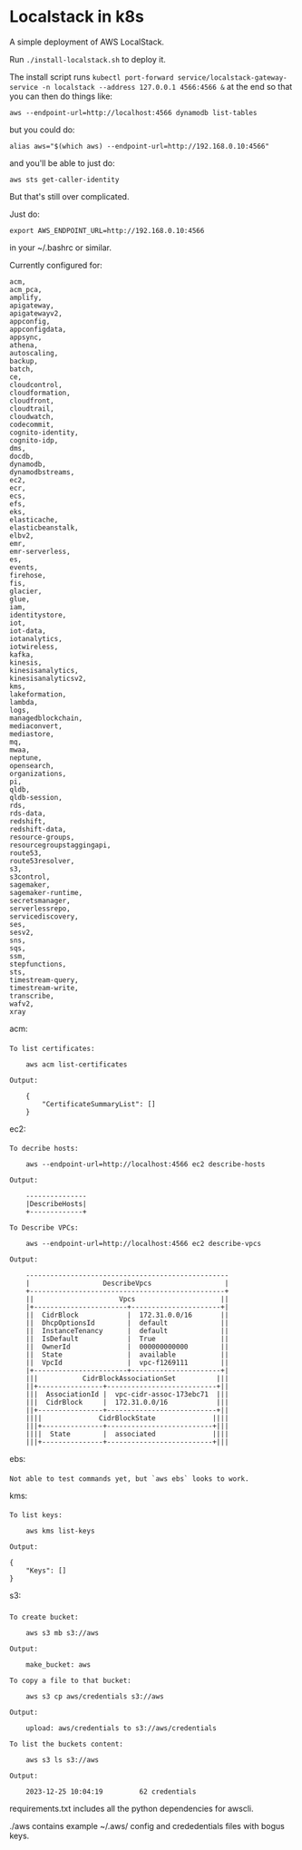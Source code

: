 Localstack in k8s
=================

A simple deployment of AWS LocalStack.

Run `./install-localstack.sh` to deploy it.

The install script runs `kubectl port-forward service/localstack-gateway-service -n localstack --address 127.0.0.1 4566:4566 &` at the end so that you can then do things like:

	aws --endpoint-url=http://localhost:4566 dynamodb list-tables 

but you could do:

	alias aws="$(which aws) --endpoint-url=http://192.168.0.10:4566"

and you'll be able to just do:

	aws sts get-caller-identity

But that's still over complicated.

Just do:

	export AWS_ENDPOINT_URL=http://192.168.0.10:4566

in your ~/.bashrc or similar.

Currently configured for:

	acm,
	acm_pca,
	amplify,
	apigateway,
	apigatewayv2,
	appconfig,
	appconfigdata,
	appsync,
	athena,
	autoscaling,
	backup,
	batch,
	ce,
	cloudcontrol,
	cloudformation,
	cloudfront,
	cloudtrail,
	cloudwatch,
	codecommit,
	cognito-identity,
	cognito-idp,
	dms,
	docdb,
	dynamodb,
	dynamodbstreams,
	ec2,
	ecr,
	ecs,
	efs,
	eks,
	elasticache,
	elasticbeanstalk,
	elbv2,
	emr,
	emr-serverless,
	es,
	events,
	firehose,
	fis,
	glacier,
	glue,
	iam,
	identitystore,
	iot,
	iot-data,
	iotanalytics,
	iotwireless,
	kafka,
	kinesis,
	kinesisanalytics,
	kinesisanalyticsv2,
	kms,
	lakeformation,
	lambda,
	logs,
	managedblockchain,
	mediaconvert,
	mediastore,
	mq,
	mwaa,
	neptune,
	opensearch,
	organizations,
	pi,
	qldb,
	qldb-session,
	rds,
	rds-data,
	redshift,
	redshift-data,
	resource-groups,
	resourcegroupstaggingapi,
	route53,
	route53resolver,
	s3,
	s3control,
	sagemaker,
	sagemaker-runtime,
	secretsmanager,
	serverlessrepo,
	servicediscovery,
	ses,
	sesv2,
	sns,
	sqs,
	ssm,
	stepfunctions,
	sts,
	timestream-query,
	timestream-write,
	transcribe,
	wafv2,
	xray

acm:
####

	To list certificates:

		aws acm list-certificates

	Output:

		{
		    "CertificateSummaryList": []
		}

ec2:
####

	To decribe hosts:

		aws --endpoint-url=http://localhost:4566 ec2 describe-hosts

	Output:

		---------------
		|DescribeHosts|
		+-------------+

	To Describe VPCs:

		aws --endpoint-url=http://localhost:4566 ec2 describe-vpcs

	Output:

		--------------------------------------------------
		|                  DescribeVpcs                  |
		+------------------------------------------------+
		||                     Vpcs                     ||
		|+-----------------------+----------------------+|
		||  CidrBlock            |  172.31.0.0/16       ||
		||  DhcpOptionsId        |  default             ||
		||  InstanceTenancy      |  default             ||
		||  IsDefault            |  True                ||
		||  OwnerId              |  000000000000        ||
		||  State                |  available           ||
		||  VpcId                |  vpc-f1269111        ||
		|+-----------------------+----------------------+|
		|||           CidrBlockAssociationSet          |||
		||+----------------+---------------------------+||
		|||  AssociationId |  vpc-cidr-assoc-173ebc71  |||
		|||  CidrBlock     |  172.31.0.0/16            |||
		||+----------------+---------------------------+||
		||||              CidrBlockState              ||||
		|||+---------------+--------------------------+|||
		||||  State        |  associated              ||||
		|||+---------------+--------------------------+|||

ebs:
####

	Not able to test commands yet, but `aws ebs` looks to work.

kms:
####

	To list keys:

		aws kms list-keys

	Output:

	{
	    "Keys": []
	}

s3:
###

	To create bucket:

		aws s3 mb s3://aws

	Output:
	
		make_bucket: aws

	To copy a file to that bucket:

		aws s3 cp aws/credentials s3://aws

	Output:

		upload: aws/credentials to s3://aws/credentials                 

	To list the buckets content:

		aws s3 ls s3://aws

	Output:

		2023-12-25 10:04:19         62 credentials

requirements.txt includes all the python dependencies for awscli.

./aws contains example ~/.aws/ config and crededentials files with bogus keys.
